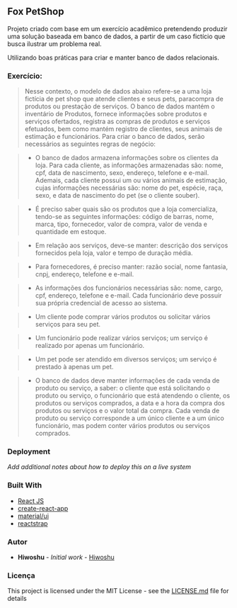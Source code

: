 ## Fox PetShop

Projeto criado com base em um exercício acadêmico pretendendo produzir uma solução baseada em banco de dados, a partir de um caso fictício que busca ilustrar um problema real.

Utilizando boas práticas para criar e manter banco de dados relacionais.

### Exercício:

> Nesse contexto, o modelo de dados abaixo refere-se a uma loja fictícia de pet shop que atende clientes e seus pets, paracompra de produtos ou prestação de serviços. O banco de dados mantém o inventário de Produtos, fornece informações sobre produtos e serviços ofertados, registra as compras de produtos e serviços efetuados, bem como mantém registro de clientes, seus animais de estimação e funcionários. Para criar o banco de dados, serão necessários as seguintes regras de negócio:

>    * O banco de dados armazena informações sobre os clientes da loja. Para cada cliente, as informações armazenadas são: nome, cpf, data de nascimento, sexo, endereço, telefone e e-mail. Ademais, cada cliente possui um ou vários animais de estimação, cujas informações necessárias são: nome do pet, espécie, raça, sexo, e data de nascimento do pet (se o cliente souber).

>    * É preciso saber quais são os produtos que a loja comercializa, tendo-se as seguintes informações: código de barras, nome, marca, tipo, fornecedor, valor de compra, valor de venda e quantidade em estoque.

>    * Em relação aos serviços, deve-se manter: descrição dos serviços fornecidos pela loja, valor e tempo de duração média.

>    * Para fornecedores, é preciso manter: razão social, nome fantasia, cnpj, endereço, telefone e e-mail.

>    * As informações dos funcionários necessárias são: nome, cargo, cpf, endereço, telefone e e-mail. Cada funcionário deve possuir sua própria credencial de acesso ao sistema.

>    * Um cliente pode comprar vários produtos ou solicitar vários serviços para seu pet.

>    * Um funcionário pode realizar vários serviços; um serviço é realizado por apenas um funcionário.

>    * Um pet pode ser atendido em diversos serviços; um serviço é prestado à apenas um pet.

>    * O banco de dados deve manter informações de cada venda de produto ou serviço, a saber: o cliente que está solicitando o produto ou serviço, o funcionário que está atendendo o cliente, os produtos ou serviços comprados, a data e a hora da compra dos produtos ou serviços e o valor total da compra. Cada venda de produto ou serviço corresponde a um único cliente e a um único funcionário, mas podem conter vários produtos ou serviços comprados.

### Deployment

*Add additional notes about how to deploy this on a live system*

### Built With

* [React JS](https://reactjs.org/)
* [create-react-app](https://github.com/facebook/create-react-app)
* [material/ui](https://material-ui.com/)
* [reactstrap](https://reactstrap.github.io/)

### Autor

* **Hiwoshu** - *Initial work* - [Hiwoshu](https://github.com/hiwoshu)

### Licença

This project is licensed under the MIT License - see the [LICENSE.md](LICENSE.md) file for details
